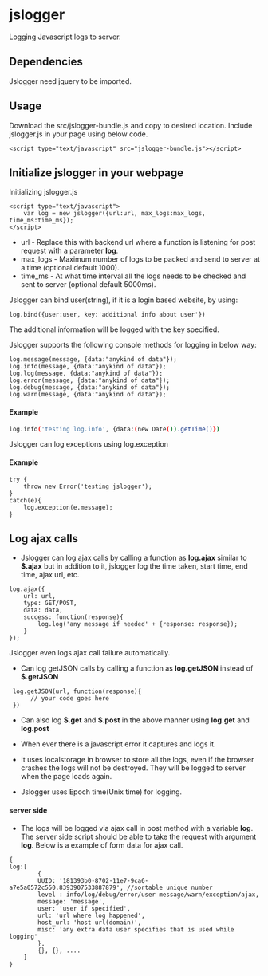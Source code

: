 # jslogger
Logging Javascript logs to server.
## Dependencies
Jslogger need jquery to be imported.
## Usage
Download the src/jslogger-bundle.js and copy to desired location.
Include jslogger.js in your page using below code.
```javascript=
<script type="text/javascript" src="jslogger-bundle.js"></script>
```
## Initialize jslogger in your webpage
Initializing jslogger.js
```javascript=
<script type="text/javascript">
    var log = new jslogger({url:url, max_logs:max_logs, time_ms:time_ms});
</script>
```
- url - Replace this with backend url where a function is listening for post request with a parameter **log**.
- max_logs - Maximum number of logs to be packed and send to server at a time (optional default 1000).
- time_ms - At what time interval all the logs needs to be checked and sent to server (optional default 5000ms).

Jslogger can bind user(string), if it is a login based website, by using:
```javascript=
log.bind({user:user, key:'additional info about user'})
```
The additional information will be logged with the key specified.

Jslogger supports the following console methods for logging in below way:
```javascript=
log.message(message, {data:"anykind of data"});
log.info(message, {data:"anykind of data"});
log.log(message, {data:"anykind of data"});
log.error(message, {data:"anykind of data"});
log.debug(message, {data:"anykind of data"});
log.warn(message, {data:"anykind of data"});
```
#### Example
```bash
log.info('testing log.info', {data:(new Date()).getTime()})
```
Jslogger can log exceptions using log.exception
#### Example
```javascript=
try {
    throw new Error('testing jslogger');
}
catch(e){
    log.exception(e.message);
}
```
## Log ajax calls
- Jslogger can log ajax calls by calling a function as **log.ajax** similar to **$.ajax** but in addition to it, jslogger log the time taken, start time, end time, ajax url, etc.
```javascript=
log.ajax({
    url: url,
    type: GET/POST,
    data: data,
    success: function(response){
        log.log('any message if needed' + {response: response});
    }
});
```
Jslogger even logs ajax call failure automatically.

- Can log getJSON calls by calling a function as **log.getJSON** instead of **$.getJSON**
```javascript=
 log.getJSON(url, function(response){
      // your code goes here
 })
```
- Can also log **\$.get** and **\$.post** in the above manner using **log.get** and **log.post**

- When ever there is a javascript error it captures and logs it.
- It uses localstorage in browser to store all the logs, even if the browser crashes the logs will not be destroyed. They will be logged to server when the page loads again.
- Jslogger uses Epoch time(Unix time) for logging.
#### server side
- The logs will be logged via ajax call in post method with a variable **log**. The server side script should be able to take the request with argument **log**. Below is a example of form data for ajax call.
```javascript=
{
log:[
        {
        UUID: '181393b0-8702-11e7-9ca6-a7e5a0572c550.8393907533887879', //sortable unique number
        level : info/log/debug/error/user message/warn/exception/ajax,
        message: 'message',
        user: 'user if specified',
        url: 'url where log happened',
        host_url: 'host url(domain)',
        misc: 'any extra data user specifies that is used while logging'
        },
        {}, {}, ....
    ]
}
```
